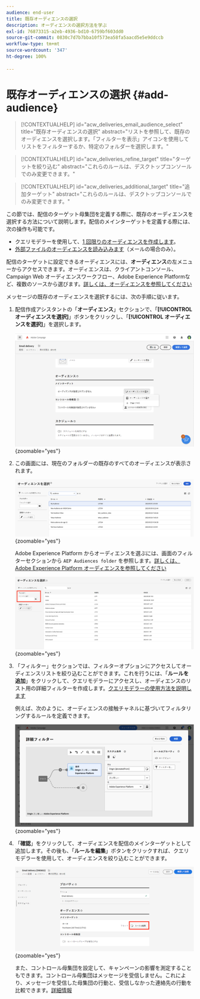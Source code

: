 ```yaml
---
audience: end-user
title: 既存オーディエンスの選択
description: オーディエンスの選択方法を学ぶ
exl-id: 76873315-a2eb-4936-bd10-6759bf603dd0
source-git-commit: 0830c7d7b7bba10f573ea58fa5aacd5e5e9ddccb
workflow-type: tm+mt
source-wordcount: '347'
ht-degree: 100%

---
```



# 既存オーディエンスの選択 {#add-audience}

>[!CONTEXTUALHELP]
>id="acw_deliveries_email_audience_select"
>title="既存オーディエンスの選択"
>abstract="リストを参照して、既存のオーディエンスを選択します。「フィルターを表示」アイコンを使用してリストをフィルターするか、特定のフォルダーを選択します。"

>[!CONTEXTUALHELP]
>id="acw_deliveries_refine_target"
>title="ターゲットを絞り込む"
>abstract="これらのルールは、デスクトップコンソールでのみ変更できます。"

>[!CONTEXTUALHELP]
>id="acw_deliveries_additional_target"
>title="追加ターゲット"
>abstract="これらのルールは、デスクトップコンソールでのみ変更できます。"

この節では、配信のターゲット母集団を定義する際に、既存のオーディエンスを選択する方法について説明します。配信のメインターゲットを定義する際には、次の操作も可能です。
* クエリモデラーを使用して、[1 回限りのオーディエンスを作成します](one-time-audience.md)。
* [外部ファイルのオーディエンスを読み込みます](file-audience.md)（メールの場合のみ）。

配信のターゲットに設定できるオーディエンスには、**オーディエンス**&#x200B;の左メニューからアクセスできます。オーディエンスは、クライアントコンソール、Campaign Web オーディエンスワークフロー、Adobe Experience Platformなど、複数のソースから選びます。[詳しくは、オーディエンスを参照してください](manage-audience.md)

メッセージの既存のオーディエンスを選択するには、次の手順に従います。

1. 配信作成アシスタントの「**オーディエンス**」セクションで、「**[!UICONTROL オーディエンスを選択]**」ボタンをクリックし、「**[!UICONTROL オーディエンスを選択]**」を選択します。

   ![](assets/create-audience.png){zoomable="yes"}

1. この画面には、現在のフォルダーの既存のすべてのオーディエンスが表示されます。

   ![](assets/create-audience2.png){zoomable="yes"}

   Adobe Experience Platform からオーディエンスを選ぶには、画面のフィルターセクションから `AEP Audiences folder` を参照します。[詳しくは、Adobe Experience Platform オーディエンスを参照してください](manage-audience.md#monitor)

   ![](assets/select-audience-folder.png){zoomable="yes"}

1. 「フィルター」セクションでは、フィルターオプションにアクセスしてオーディエンスリストを絞り込むことができます。これを行うには、「**ルールを追加**」をクリックして、クエリモデラーにアクセスし、オーディエンスのリスト用の詳細フィルターを作成します。[クエリモデラーの使用方法を説明します](../query/query-modeler-overview.md)

   例えば、次のように、オーディエンスの接触チャネルに基づいてフィルタリングするルールを定義できます。

   ![](assets/filter-on-aep-audience.png){zoomable="yes"}

1. 「**確認**」をクリックして、オーディエンスを配信のメインターゲットとして追加します。その後も、「**ルールを編集**」ボタンをクリックすれば、クエリモデラーを使用して、オーディエンスを絞り込むことができます。

   ![](assets/refine-audience.png){zoomable="yes"}

   また、コントロール母集団を設定して、キャンペーンの影響を測定することもできます。コントロール母集団はメッセージを受信しません。これにより、メッセージを受信した母集団の行動と、受信しなかった連絡先の行動を比較できます。[詳細情報](control-group.md)
